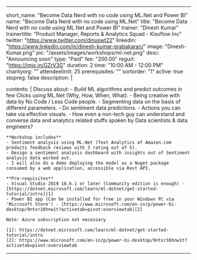 ---

short_name: "Become Data Nerd with no code using ML.Net and Power BI"
name: "Become Data Nerd with no code using ML.Net"
title: "Become Data Nerd with no code using ML.Net and Power BI"
trainer: "Dinesh Kumar"
trainertitle: "Product Manager, Reports & Analytics Squad - Kissflow Inc"
twitter: "https://www.twitter.com/dinuswt22"
linkedin: "https://www.linkedin.com/in/dinesh-kumar-prabakaran/"
image: "Dinesh-Kumar.png"
pic: "/assets/images/workshops/ml-net.png"
desc: "Announcing soon"
type: "Paid"
fee: "200.00" 
regurl: "https://imjo.in/GZrV3G"
duration: 2
time: "10:00 AM - 12:00 PM"
charityorg: ""
attendeelimit: 25
prerequisites: ""
sortorder: "1"
active: true
stopreg: false
description: |
    
    
contents: |
    Discuss about:
    - Build ML algorithms and predict outcomes in few Clicks using ML.Net (Why, How, When, What).
    - Being creative with data by No Code / Less Code people.
    - Segmenting data on the basis of different parameters.
    - Do sentiment data predictions.
    - Actions you can take via effective visuals.
    - How even a non-tech guy can understand and converse data and analytics related stuffs spoken by Data scientists & data engineers?

    **Workshop includes**
    - Sentiment analysis using ML.Net (Text Analytics of Amazon.com products feedback reviews with 3 rating out of 5).
    - Design a sentiment analysis dashboard with insights out of Sentiment analysis data worked out.
    - I will also do a demo deploying the model as a Nuget package consumed by a web application, accessible via Rest API.
 
    **Pre-requisites**
    - Visual Studio 2019 16.6.1 or later (Community edition is enough) - [https://dotnet.microsoft.com/learn/ml-dotnet/get-started-tutorial/intro][1]
    - Power BI app (Can be installed for free in your Windows PC via 'Microsoft Store') - [https://www.microsoft.com/en-in/p/power-bi-desktop/9ntxr16hnw1t?activetab=pivot:overviewtab][2]
    
    Note: Azure subscription not necessary
    
    [1]: https://dotnet.microsoft.com/learn/ml-dotnet/get-started-tutorial/intro
    [2]: https://www.microsoft.com/en-in/p/power-bi-desktop/9ntxr16hnw1t?activetab=pivot:overviewtab

---